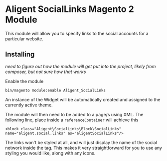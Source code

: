 # Aligent SocialLinks Magento 2 Module

This module will allow you to specify links to the social accounts for a particular website.

## Installing

*need to figure out how the module will get put into the project, likely from composer, but not sure how that works*

Enable the module

`bin/magento module:enable Aligent_SocialLinks`

An instance of the Widget will be automatically created and assigned to the currently active theme.
 
The module will then need to be added to a page/s using XML. The following line, place inside a `referenceContainer` will
achieve this

`<block class="Aligent\SocialLinks\Block\SocialLinks" name="aligent.social.links" as="aligentSocialLinks"/>`

The links won't be styled at all, and will just display the name of the social network inside the <a> tag. This makes it
very straightforward for you to use any styling you would like, along with any icons.
